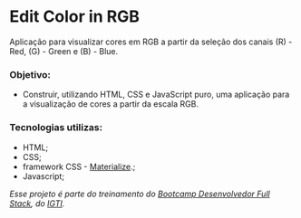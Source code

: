 # Edit Color in RGB

Aplicação para visualizar cores em RGB a partir da seleção dos canais (R) - Red, (G) - Green e (B) - Blue.

### Objetivo:

- Construir, utilizando HTML, CSS e JavaScript puro, uma aplicação para a visualização de cores a partir da escala RGB.

### Tecnologias utilizas:

- HTML;
- CSS;
- framework CSS - [Materialize](https://materializecss.com).;
- Javascript;

_Esse projeto é parte do treinamento do [Bootcamp Desenvolvedor Full Stack](https://www.igti.com.br/custom/bootcamp-desenvolvedor-full-stack/), do [IGTI](https://www.igti.com.br/)._
